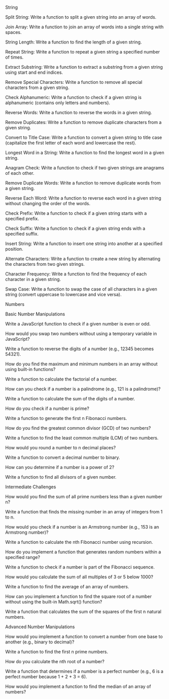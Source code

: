 String

<!-- Reverse a String: Write a function to reverse a given string. -->

<!-- Palindrome Check: Write a function to check if a given string is a palindrome. -->

<!-- Count Vowels and Consonants: Write a function to count the number of vowels and consonants in a given string. -->

<!-- String to Uppercase: Write a function that converts a given string to uppercase. -->

<!-- String to Lowercase: Write a function that converts a given string to lowercase. -->

<!-- Capitalize First Letter: Write a function to capitalize the first letter of each word in a given string. -->

<!-- Remove Whitespace: Write a function to remove all whitespace from a given string. -->

<!-- Replace Substring: Write a function to replace all occurrences of a substring in a given string with another substring. -->

<!-- Count Occurrences: Write a function to count the number of times a character appears in a given string. -->

<!-- Find Substring: Write a function to check if a given substring is present in a string. - Not Done -->

Split String: Write a function to split a given string into an array of words.

Join Array: Write a function to join an array of words into a single string with spaces.

String Length: Write a function to find the length of a given string.

Repeat String: Write a function to repeat a given string a specified number of times.

Extract Substring: Write a function to extract a substring from a given string using start and end indices.

Remove Special Characters: Write a function to remove all special characters from a given string.

Check Alphanumeric: Write a function to check if a given string is alphanumeric (contains only letters and numbers).

Reverse Words: Write a function to reverse the words in a given string.

Remove Duplicates: Write a function to remove duplicate characters from a given string.

Convert to Title Case: Write a function to convert a given string to title case (capitalize the first letter of each word and lowercase the rest).

Longest Word in a String: Write a function to find the longest word in a given string.

Anagram Check: Write a function to check if two given strings are anagrams of each other.

Remove Duplicate Words: Write a function to remove duplicate words from a given string.

Reverse Each Word: Write a function to reverse each word in a given string without changing the order of the words.

Check Prefix: Write a function to check if a given string starts with a specified prefix.

Check Suffix: Write a function to check if a given string ends with a specified suffix.

Insert String: Write a function to insert one string into another at a specified position.

Alternate Characters: Write a function to create a new string by alternating the characters from two given strings.

Character Frequency: Write a function to find the frequency of each character in a given string.

Swap Case: Write a function to swap the case of all characters in a given string (convert uppercase to lowercase and vice versa).


Numbers

Basic Number Manipulations

Write a JavaScript function to check if a given number is even or odd.

How would you swap two numbers without using a temporary variable in JavaScript?

Write a function to reverse the digits of a number (e.g., 12345 becomes 54321).

How do you find the maximum and minimum numbers in an array without using built-in functions?

Write a function to calculate the factorial of a number.

How can you check if a number is a palindrome (e.g., 121 is a palindrome)?

Write a function to calculate the sum of the digits of a number.

How do you check if a number is prime?

Write a function to generate the first n Fibonacci numbers.

How do you find the greatest common divisor (GCD) of two numbers?

Write a function to find the least common multiple (LCM) of two numbers.

How would you round a number to n decimal places?

Write a function to convert a decimal number to binary.

How can you determine if a number is a power of 2?

Write a function to find all divisors of a given number.

Intermediate Challenges

How would you find the sum of all prime numbers less than a given number n?

Write a function that finds the missing number in an array of integers from 1 to n.

How would you check if a number is an Armstrong number (e.g., 153 is an Armstrong number)?

Write a function to calculate the nth Fibonacci number using recursion.

How do you implement a function that generates random numbers within a specified range?

Write a function to check if a number is part of the Fibonacci sequence.

How would you calculate the sum of all multiples of 3 or 5 below 1000?

Write a function to find the average of an array of numbers.

How can you implement a function to find the square root of a number without using the built-in Math.sqrt() function?

Write a function that calculates the sum of the squares of the first n natural numbers.

Advanced Number Manipulations

How would you implement a function to convert a number from one base to another (e.g., binary to decimal)?

Write a function to find the first n prime numbers.

How do you calculate the nth root of a number?

Write a function that determines if a number is a perfect number (e.g., 6 is a perfect number because 1 + 2 + 3 = 6).

How would you implement a function to find the median of an array of numbers?